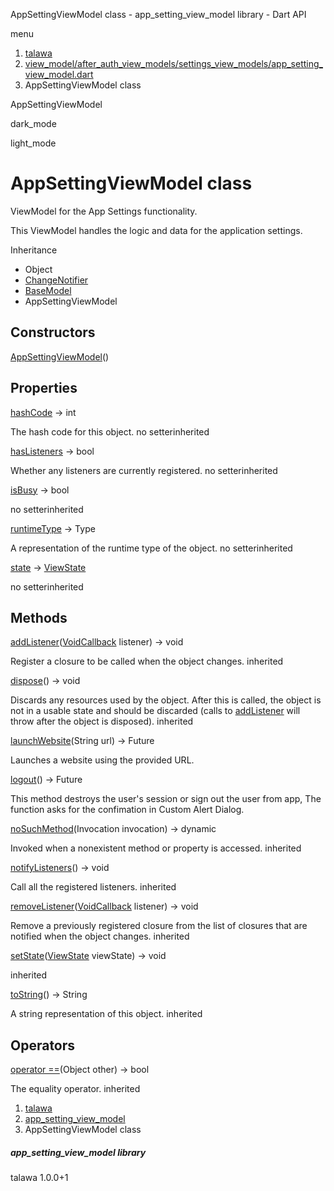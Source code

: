 




AppSettingViewModel class - app\_setting\_view\_model library - Dart API







menu

1. [talawa](../index.html)
2. [view\_model/after\_auth\_view\_models/settings\_view\_models/app\_setting\_view\_model.dart](../view_model_after_auth_view_models_settings_view_models_app_setting_view_model/view_model_after_auth_view_models_settings_view_models_app_setting_view_model-library.html)
3. AppSettingViewModel class

AppSettingViewModel


dark\_mode

light\_mode




# AppSettingViewModel class


ViewModel for the App Settings functionality.

This ViewModel handles the logic and data for the application settings.


Inheritance

* Object
* [ChangeNotifier](https://api.flutter.dev/flutter/foundation/ChangeNotifier-class.html)
* [BaseModel](../view_model_base_view_model/BaseModel-class.html)
* AppSettingViewModel



## Constructors

[AppSettingViewModel](../view_model_after_auth_view_models_settings_view_models_app_setting_view_model/AppSettingViewModel/AppSettingViewModel.html)()




## Properties

[hashCode](https://api.flutter.dev/flutter/foundation/Listenable/hashCode.html)
→ int

The hash code for this object.
no setterinherited

[hasListeners](https://api.flutter.dev/flutter/foundation/ChangeNotifier/hasListeners.html)
→ bool

Whether any listeners are currently registered.
no setterinherited

[isBusy](../view_model_base_view_model/BaseModel/isBusy.html)
→ bool

no setterinherited

[runtimeType](https://api.flutter.dev/flutter/foundation/Listenable/runtimeType.html)
→ Type

A representation of the runtime type of the object.
no setterinherited

[state](../view_model_base_view_model/BaseModel/state.html)
→ [ViewState](../enums_enums/ViewState.html)

no setterinherited



## Methods

[addListener](https://api.flutter.dev/flutter/foundation/ChangeNotifier/addListener.html)([VoidCallback](https://api.flutter.dev/flutter/dart-ui/VoidCallback.html) listener)
→ void


Register a closure to be called when the object changes.
inherited

[dispose](https://api.flutter.dev/flutter/foundation/ChangeNotifier/dispose.html)()
→ void


Discards any resources used by the object. After this is called, the
object is not in a usable state and should be discarded (calls to
[addListener](https://api.flutter.dev/flutter/foundation/ChangeNotifier/addListener.html) will throw after the object is disposed).
inherited

[launchWebsite](../view_model_after_auth_view_models_settings_view_models_app_setting_view_model/AppSettingViewModel/launchWebsite.html)(String url)
→ Future<bool>


Launches a website using the provided URL.

[logout](../view_model_after_auth_view_models_settings_view_models_app_setting_view_model/AppSettingViewModel/logout.html)()
→ Future<void>


This method destroys the user's session or sign out the user from app, The function asks for the confimation in Custom Alert Dialog.

[noSuchMethod](https://api.flutter.dev/flutter/foundation/Listenable/noSuchMethod.html)(Invocation invocation)
→ dynamic


Invoked when a nonexistent method or property is accessed.
inherited

[notifyListeners](https://api.flutter.dev/flutter/foundation/ChangeNotifier/notifyListeners.html)()
→ void


Call all the registered listeners.
inherited

[removeListener](https://api.flutter.dev/flutter/foundation/ChangeNotifier/removeListener.html)([VoidCallback](https://api.flutter.dev/flutter/dart-ui/VoidCallback.html) listener)
→ void


Remove a previously registered closure from the list of closures that are
notified when the object changes.
inherited

[setState](../view_model_base_view_model/BaseModel/setState.html)([ViewState](../enums_enums/ViewState.html) viewState)
→ void


inherited

[toString](https://api.flutter.dev/flutter/foundation/Listenable/toString.html)()
→ String


A string representation of this object.
inherited



## Operators

[operator ==](https://api.flutter.dev/flutter/foundation/Listenable/operator_equals.html)(Object other)
→ bool


The equality operator.
inherited



 


1. [talawa](../index.html)
2. [app\_setting\_view\_model](../view_model_after_auth_view_models_settings_view_models_app_setting_view_model/view_model_after_auth_view_models_settings_view_models_app_setting_view_model-library.html)
3. AppSettingViewModel class

##### app\_setting\_view\_model library





talawa
1.0.0+1






